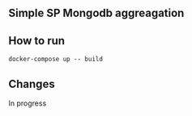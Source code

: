 ## Simple SP Mongodb aggreagation

## How to run

```shell
docker-compose up -- build
```

## Changes

In progress
